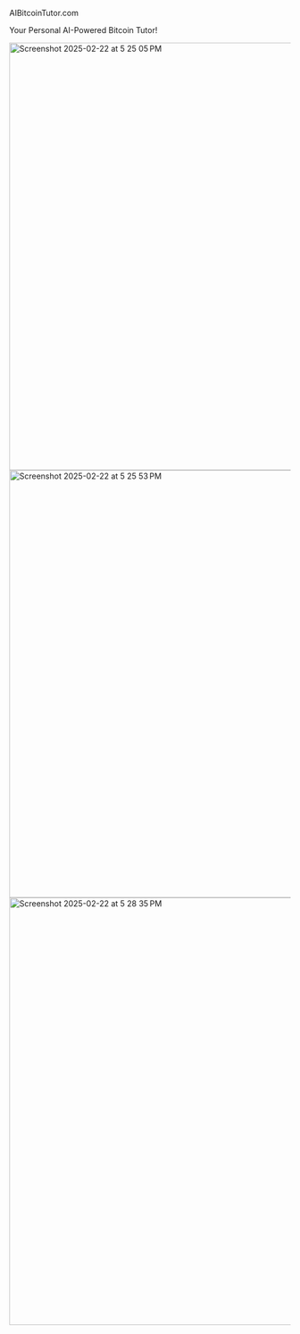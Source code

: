 AIBitcoinTutor.com

Your Personal AI-Powered Bitcoin Tutor!

<img width="766" alt="Screenshot 2025-02-22 at 5 25 05 PM" src="https://github.com/user-attachments/assets/99804a9e-6f09-4e25-a7de-5d1f78d7eba5" />
<img width="766" alt="Screenshot 2025-02-22 at 5 25 53 PM" src="https://github.com/user-attachments/assets/d2fedbb0-985d-44aa-813d-16ff3b944161" />
<img width="766" alt="Screenshot 2025-02-22 at 5 28 35 PM" src="https://github.com/user-attachments/assets/a71406a8-38cc-42fb-9ea9-a49678ccbd3c" />
